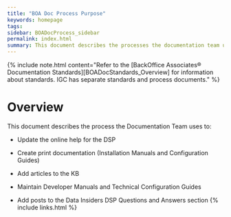 ```yaml
---
title: "BOA Doc Process Purpose"
keywords: homepage
tags:
sidebar: BOADocProcess_sidebar
permalink: index.html
summary: This document describes the processes the documentation team uses to maintain the BOA DSP documentation.
---
```


{% include note.html content="Refer to the [BackOffice Associates® Documentation Standards][BOADocStandards_Overview] for information about standards. IGC has separate standards and process documents." %}

Overview
========

This document describes the process the Documentation Team uses to:

-   Update the online help for the DSP

-   Create print documentation (Installation Manuals and Configuration
    Guides)

-   Add articles to the KB

-   Maintain Developer Manuals and Technical Configuration Guides

-   Add posts to the Data Insiders DSP Questions and Answers section
{% include links.html %}

